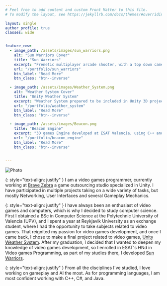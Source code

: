 ```yaml
---
# Feel free to add content and custom Front Matter to this file.
# To modify the layout, see https://jekyllrb.com/docs/themes/#overriding-theme-defaults

layout: single
author_profile: true
classes: wide


feature_row:
  - image_path: /assets/images/sun_warriors.png
    alt: "Sun Warriors Cover"
    title: "Sun Warriors"
    excerpt: "Frenetic multiplayer arcade shooter, with a top down camera. Developed as an academic project at ESAT."
    url: "/portfolio/sun_warriors"
    btn_label: "Read More"
    btn_class: "btn--inverse"

  - image_path: /assets/images/Weather_System.png
    alt: "Weather System Cover"
    title: "Unity Weather System"
    excerpt: "Weather System prepared to be included in Unity 3D projects. Includes Day and Night Cycles, Seasonal changes and weather symulation."
    url: "/portfolio/weather_system"
    btn_label: "Read More"
    btn_class: "btn--inverse"

  - image_path: /assets/images/Beacon.png
    title: "Beacon Engine"
    excerpt: "3D games Engine developed at ESAT Valencia, using C++ and OpenGL."
    url: "/portfolio/beacon_engine"
    btn_label: "Read More"
    btn_class: "btn--inverse"


---
```

![Photo](/assets/images/about_me_photo.png)
  
{: style="text-align: justify" }
I am a video games programmer, currently working at [Brave Zebra](http://bravezebra.com/) a game outsourcing studio specialized in Unity. I have participated in multiple projects taking on a wide variety of tasks, but mostly Networking, User Interfaces and several Gameplay Mechanics.

{: style="text-align: justify" }
I have always been an enthusiast of video games and computers, which is why I decided to study computer science. First I obtained a BSc in Computer Science at the Polytechnic University of Valencia (UPV), and I spent a year at Reykjavik University as an exchange student, where I had the opportunity to take subjects related to video games. That reignited my passion for video games development, and once I came back, I chose to make a final project related to video games, [Unity Weather System](/portfolio/weather_system). After my graduation, I decided that I wanted to deepen my knowledge of video games development, so I enrolled in ESAT's HNd in Video games Programming, as part of my studies there, I developed [Sun Warriors](/portfolio/sun_warriors). 

{: style="text-align: justify" }
From all the disciplines I´ve studied, I love working on gameplay and AI the most. As for programming languages, I am most confident working with C++, C#, and Java.
